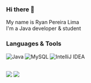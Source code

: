 ### Hi there 👋 
My name is Ryan Pereira Lima </br>
I'm a Java developer & student

### Languages & Tools
![Java](https://img.shields.io/badge/java-%23ED8B00.svg?style=for-the-badge&logo=java&logoColor=white)
![MySQL](https://img.shields.io/badge/mysql-%2300f.svg?style=for-the-badge&logo=mysql&logoColor=white)
![IntelliJ IDEA](https://img.shields.io/badge/IntelliJIDEA-000000.svg?style=for-the-badge&logo=intellij-idea&logoColor=white)</br></br>

![](https://github-readme-stats.vercel.app/api?username=ryanpzr&theme=dark&hide_border=false&include_all_commits=false&count_private=false)
![](https://github-readme-stats.vercel.app/api/top-langs/?username=ryanpzr&theme=dark&hide_border=false&include_all_commits=false&count_private=false&layout=compact)

